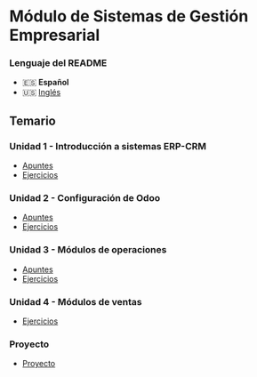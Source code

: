 # Módulo de Sistemas de Gestión Empresarial

### Lenguaje del README
- 🇪🇸 **Español**
- 🇺🇸 [Inglés](./README-en.md)

## Temario
### Unidad 1 - Introducción a sistemas ERP-CRM
- [Apuntes](./Unidad1-Introducción%20a%20sistemas%20ERP-CRM/Apuntes/)
- [Ejercicios](./Unidad1-Introducción%20a%20sistemas%20ERP-CRM/Ejercicios/)
### Unidad 2 - Configuración de Odoo
- [Apuntes](./Unidad2-Configuración%20de%20Odoo/Apuntes/)
- [Ejercicios](./Unidad2-Configuración%20de%20Odoo/Ejercicios/)
### Unidad 3 - Módulos de operaciones
- [Apuntes](./Unidad3-Módulos%20de%20operaciones/Apuntes/)
- [Ejercicios](./Unidad3-Módulos%20de%20operaciones/Ejercicios/)
### Unidad 4 - Módulos de ventas
- [Ejercicios](./Unidad4-Módulos%20de%20ventas/Ejercicios/)
### Proyecto
- [Proyecto](./Proyecto/)
